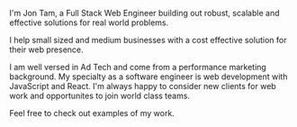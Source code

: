 I'm Jon Tam, a Full Stack Web Engineer building out robust, scalable and effective solutions for real world problems.

I help small sized and medium businesses with a cost effective solution for their web presence.

I am well versed in Ad Tech and come from a performance marketing background. My specialty as a software engineer is web development with JavaScript and React. I'm always happy to consider new clients for web work and opportunites to join world class teams.

Feel free to check out examples of my work.
